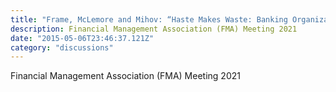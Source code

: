 ```yaml
---
title: "Frame, McLemore and Mihov: “Haste Makes Waste: Banking Organization Growth and Operational Risk”"
description: Financial Management Association (FMA) Meeting 2021
date: "2015-05-06T23:46:37.121Z"
category: "discussions"
---
```


Financial Management Association (FMA) Meeting 2021
